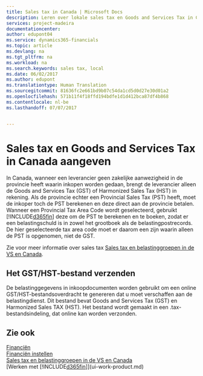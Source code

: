 ```yaml
---
title: Sales tax in Canada | Microsoft Docs
description: Leren over lokale sales tax en Goods and Services Tax in Canada.
services: project-madeira
documentationcenter: 
author: edupont04
ms.service: dynamics365-financials
ms.topic: article
ms.devlang: na
ms.tgt_pltfrm: na
ms.workload: na
ms.search.keywords: sales tax, local
ms.date: 06/02/2017
ms.author: edupont
ms.translationtype: Human Translation
ms.sourcegitcommit: 81636fc2e661bd9b07c54da1cd5d0d27e30d01a2
ms.openlocfilehash: 571b11f4f18ffd194bdfe1d1d412bca87df4b868
ms.contentlocale: nl-be
ms.lasthandoff: 07/07/2017


---
```

# <a name="reporting-sales-tax-and-goodsservices-tax-in-canada"></a>Sales tax en Goods and Services Tax in Canada aangeven
In Canada, wanneer een leverancier geen zakelijke aanwezigheid in de provincie heeft waarin inkopen worden gedaan, brengt de leverancier alleen de Goods and Services Tax (GST) of Harmonized Sales Tax (HST) in rekening. Als de provincie echter een Provincial Sales Tax (PST) heeft, moet de inkoper toch de PST berekenen en deze direct aan de provincie betalen. Wanneer een Provincial Tax Area Code wordt geselecteerd, gebruikt [!INCLUDE[d365fin](includes/d365fin_md.md)] deze om de PST te berekenen en te boeken, zodat er een belastingschuld is in zowel het grootboek als de belastingpostrecords. De hier geselecteerde tax area code moet er daarom een zijn waarin alleen de PST is opgenomen, niet de GST.  

Zie voor meer informatie over sales tax [Sales tax en belastinggroepen in de VS en Canada](us-finance-sales-tax.md).  

## <a name="submitting-the-gsthst-file"></a>Het GST/HST-bestand verzenden
De belastinggegevens in inkoopdocumenten worden gebruikt om een online GST/HST-bestandsoverdracht te genereren dat u moet verschaffen aan de belastingdienst. Dit bestand bevat Goods and Services Tax (GST) en Harmonized Sales TAX (HST). Het bestand wordt gemaakt in een .tax-bestandsindeling, dat online kan worden verzonden.  

## <a name="see-also"></a>Zie ook
[Financiën](finance.md)  
[Financiën instellen](finance-setup-finance.md)  
[Sales tax en belastinggroepen in de VS en Canada](us-finance-sales-tax.md)  
[Werken met [!INCLUDE[d365fin](includes/d365fin_md.md)]](ui-work-product.md)

